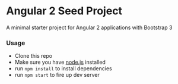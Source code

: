 # Angular 2 Seed Project

A minimal starter project for Angular 2 applications with Bootstrap 3

### Usage
- Clone this repo
- Make sure you have [node.js](https://nodejs.org/) installed
- run `npm install` to install dependencies
- run `npm start` to fire up dev server
